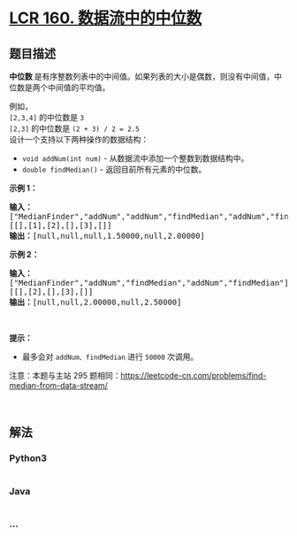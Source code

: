 # [LCR 160. 数据流中的中位数](https://leetcode.cn/problems/shu-ju-liu-zhong-de-zhong-wei-shu-lcof)



## 题目描述

<!-- 这里写题目描述 -->

<p><strong>中位数&nbsp;</strong>是有序整数列表中的中间值。如果列表的大小是偶数，则没有中间值，中位数是两个中间值的平均值。</p>

<p>例如，<br />
<code>[2,3,4]</code> 的中位数是 <code>3</code><br />
<code>[2,3]</code> 的中位数是 <code>(2 + 3) / 2 = 2.5</code><br />
设计一个支持以下两种操作的数据结构：</p>

<ul>
	<li><code>void addNum(int num)</code> - 从数据流中添加一个整数到数据结构中。</li>
	<li><code>double findMedian()</code> - 返回目前所有元素的中位数。</li>
</ul>

<p><strong>示例 1：</strong></p>

<pre>
<strong>输入：
</strong>["MedianFinder","addNum","addNum","findMedian","addNum","findMedian"]
[[],[1],[2],[],[3],[]]
<strong>输出：</strong>[null,null,null,1.50000,null,2.00000]
</pre>

<p><strong>示例 2：</strong></p>

<pre>
<strong>输入：
</strong>["MedianFinder","addNum","findMedian","addNum","findMedian"]
[[],[2],[],[3],[]]
<strong>输出：</strong>[null,null,2.00000,null,2.50000]</pre>

<p>&nbsp;</p>

<p><strong>提示：</strong></p>

<ul>
	<li>最多会对&nbsp;<code>addNum、findMedian</code> 进行&nbsp;<code>50000</code>&nbsp;次调用。</li>
</ul>

<p>注意：本题与主站 295 题相同：<a href="https://leetcode-cn.com/problems/find-median-from-data-stream/">https://leetcode-cn.com/problems/find-median-from-data-stream/</a></p>

<p>&nbsp;</p>


## 解法

<!-- 这里可写通用的实现逻辑 -->

<!-- tabs:start -->

### **Python3**

<!-- 这里可写当前语言的特殊实现逻辑 -->

```python

```

### **Java**

<!-- 这里可写当前语言的特殊实现逻辑 -->

```java

```

### **...**

```

```

<!-- tabs:end -->
